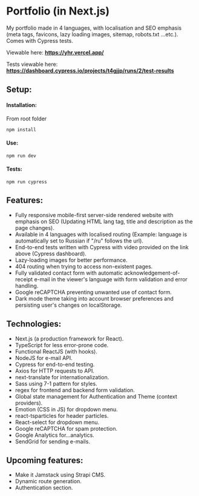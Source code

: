# Portfolio (in Next.js)

My portfolio made in 4 languages, with localisation and SEO emphasis (meta tags, favicons, lazy loading images, sitemap, robots.txt ...etc.). Comes with Cypress tests.

Viewable here: **https://yhr.vercel.app/**

Tests viewable here: **https://dashboard.cypress.io/projects/t4gjjp/runs/2/test-results**

## Setup:

#### Installation:

From root folder

```
npm install
```

#### Use:

```
npm run dev
```

#### Tests:

```
npm run cypress
```

## Features:

- Fully responsive mobile-first server-side rendered website with emphasis on SEO (Updating HTML lang tag, title and description as the page changes).
- Available in 4 languages with localised routing (Example: language is automatically set to Russian if "/ru" follows the url).
- End-to-end tests written with Cypress with video provided on the link above (Cypress dashboard).
- Lazy-loading images for better performance.
- 404 routing when trying to access non-existent pages.
- Fully validated contact form with automatic acknowledgement-of-receipt e-mail in the viewer's language with form validation and error handling.
- Google reCAPTCHA preventing unwanted use of contact form.
- Dark mode theme taking into account browser preferences and persisting user's changes on localStorage.

## Technologies:

- Next.js (a production framework for React).
- TypeScript for less error-prone code.
- Functional ReactJS (with hooks).
- NodeJS for e-mail API.
- Cypress for end-to-end testing.
- Axios for HTTP requests to API.
- next-translate for internationalization.
- Sass using 7-1 pattern for styles.
- regex for frontend and backend form validation.
- Global state management for Authentication and Theme (context providers).
- Emotion (CSS in JS) for dropdown menu.
- react-tsparticles for header particles.
- React-select for dropdown menu.
- Google reCAPTCHA for spam protection.
- Google Analytics for...analytics.
- SendGrid for sending e-mails.

## Upcoming features:

- Make it Jamstack using Strapi CMS.
- Dynamic route generation.
- Authentication section.
